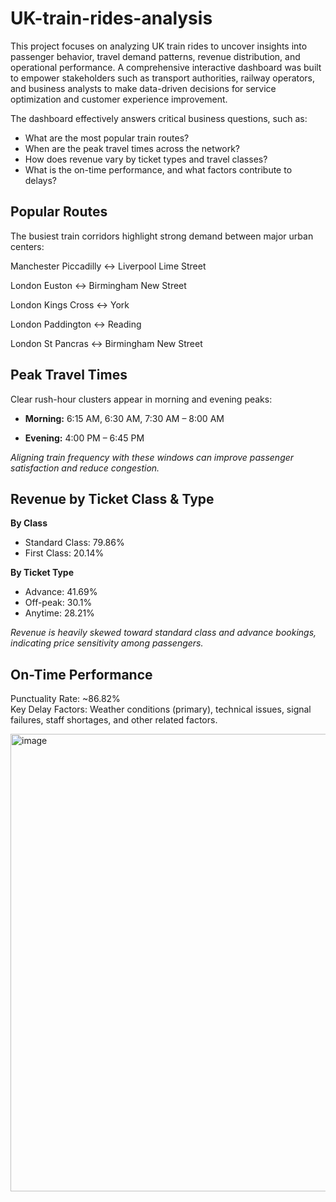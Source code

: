# UK-train-rides-analysis

This project focuses on analyzing UK train rides to uncover insights into passenger behavior, travel demand patterns, revenue distribution, and operational performance. A comprehensive interactive dashboard was built to empower stakeholders such as transport authorities, railway operators, and business analysts to make data-driven decisions for service optimization and customer experience improvement.

The dashboard effectively answers critical business questions, such as:
- What are the most popular train routes?
- When are the peak travel times across the network?
- How does revenue vary by ticket types and travel classes?
- What is the on-time performance, and what factors contribute to delays?

## Popular Routes
The busiest train corridors highlight strong demand between major urban centers:

Manchester Piccadilly ↔ Liverpool Lime Street

London Euston ↔ Birmingham New Street

London Kings Cross ↔ York

London Paddington ↔ Reading

London St Pancras ↔ Birmingham New Street

## Peak Travel Times
Clear rush-hour clusters appear in morning and evening peaks:

- **Morning:** 6:15 AM, 6:30 AM, 7:30 AM – 8:00 AM

- **Evening:** 4:00 PM – 6:45 PM

*Aligning train frequency with these windows can improve passenger satisfaction and reduce congestion.*

## Revenue by Ticket Class & Type

**By Class**
- Standard Class: 79.86%
- First Class: 20.14%

**By Ticket Type**
- Advance: 41.69%
- Off-peak: 30.1%
- Anytime: 28.21%

*Revenue is heavily skewed toward standard class and advance bookings, indicating price sensitivity among passengers.*

## On-Time Performance
Punctuality Rate: ~86.82% <br>
Key Delay Factors: Weather conditions (primary), technical issues, signal failures, staff shortages, and other related factors.

<img width="1306" height="732" alt="image" src="https://github.com/user-attachments/assets/156380fb-6bd2-4856-ac0b-6bc0cea16df9" />
